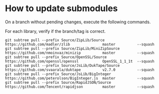 # How to update submodules

On a branch without pending changes, execute the following commands.

For each library, verify if the branch/tag is correct.

```
git subtree pull --prefix Source/ZipLib/Source         https://github.com/madler/zlib               master          --squash
git subtree pull --prefix Source/ZipLib/MiniZipSource  https://github.com/nmoinvaz/minizip          master          --squash
git subtree pull --prefix Source/OpenSSL/Source        https://github.com/openssl/openssl           OpenSSL_1_1_1t  --squash
git subtree pull --prefix Source/JsLib/DukTape/Source  https://github.com/svaarala/duktape          v2.7.0          --squash
git subtree pull --prefix Source/JsLib/BigInteger      https://github.com/peterolson/BigInteger.js  master          --squash
git subtree pull --prefix Source/RapidJSON/Source      https://github.com/Tencent/rapidjson         master          --squash
```
